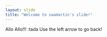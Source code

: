 ```yaml
---
layout: slide
title: "Welcome to swamartin's slide!"
---
```

Allo Allo!!! :tada
Use the left arrow to go back!
